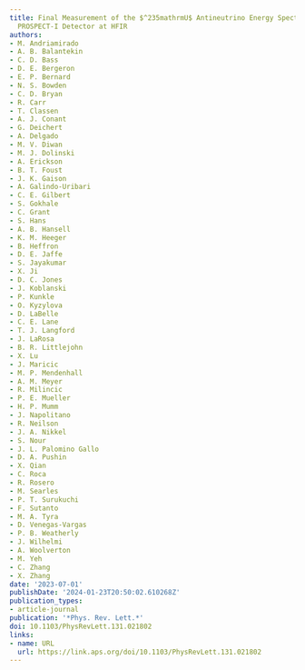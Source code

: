 ```yaml
---
title: Final Measurement of the $^235mathrmU$ Antineutrino Energy Spectrum with the
  PROSPECT-I Detector at HFIR
authors:
- M. Andriamirado
- A. B. Balantekin
- C. D. Bass
- D. E. Bergeron
- E. P. Bernard
- N. S. Bowden
- C. D. Bryan
- R. Carr
- T. Classen
- A. J. Conant
- G. Deichert
- A. Delgado
- M. V. Diwan
- M. J. Dolinski
- A. Erickson
- B. T. Foust
- J. K. Gaison
- A. Galindo-Uribari
- C. E. Gilbert
- S. Gokhale
- C. Grant
- S. Hans
- A. B. Hansell
- K. M. Heeger
- B. Heffron
- D. E. Jaffe
- S. Jayakumar
- X. Ji
- D. C. Jones
- J. Koblanski
- P. Kunkle
- O. Kyzylova
- D. LaBelle
- C. E. Lane
- T. J. Langford
- J. LaRosa
- B. R. Littlejohn
- X. Lu
- J. Maricic
- M. P. Mendenhall
- A. M. Meyer
- R. Milincic
- P. E. Mueller
- H. P. Mumm
- J. Napolitano
- R. Neilson
- J. A. Nikkel
- S. Nour
- J. L. Palomino Gallo
- D. A. Pushin
- X. Qian
- C. Roca
- R. Rosero
- M. Searles
- P. T. Surukuchi
- F. Sutanto
- M. A. Tyra
- D. Venegas-Vargas
- P. B. Weatherly
- J. Wilhelmi
- A. Woolverton
- M. Yeh
- C. Zhang
- X. Zhang
date: '2023-07-01'
publishDate: '2024-01-23T20:50:02.610268Z'
publication_types:
- article-journal
publication: '*Phys. Rev. Lett.*'
doi: 10.1103/PhysRevLett.131.021802
links:
- name: URL
  url: https://link.aps.org/doi/10.1103/PhysRevLett.131.021802
---
```


